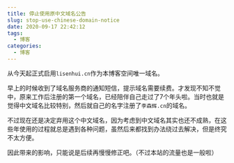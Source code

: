 ```yaml
---
title: 停止使用原中文域名公告
slug: stop-use-chinese-domain-notice
date: 2020-09-17 22:42:12
tags:
  - 博客
categories:
  - 博客
---
```


从今天起正式启用`lisenhui.cn`作为本博客空间唯一域名。

早上的时候收到了域名服务商的通知短信，提示域名需要续费。才发现不知不觉中，原来工作后注册的第一个域名，已经陪伴自己走过了7个年头啦。当时也就是觉得中文域名比较特别，然后就自己的名字注册了`李森辉.cn`的域名。

<!--more-->

不过现在还是决定弃用这个中文域名，因为考虑到中文域名其实也还不成熟，在这些年使用的过程就总是遇到各种问题，虽然后来都找到办法绕过去解决，但是终究不太方便。

因此带来的影响，只能说是后续再慢慢修正吧。（不过本站的流量也是一般啦）